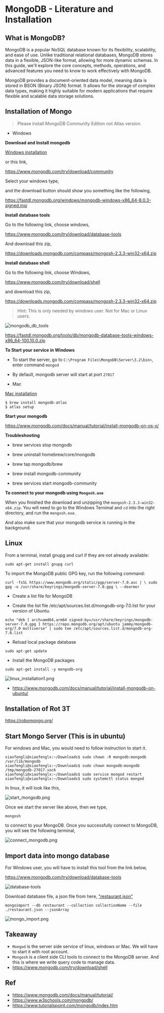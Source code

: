 # MongoDB - Literature and Installation

## What is MongoDB?

MongoDB is a popular NoSQL database known for its flexibility, scalability, and ease of use. Unlike traditional relational databases, MongoDB stores data in a flexible, JSON-like format, allowing for more dynamic schemas. In this guide, we'll explore the core concepts, methods, operations, and advanced features you need to know to work effectively with MongoDB.

MongoDB provides a document-oriented data model, meaning data is stored in BSON (Binary JSON) format. It allows for the storage of complex data types, making it highly suitable for modern applications that require flexible and scalable data storage solutions.

## Installation of Mongo

> Please install MongoDB Community Edition not Atlas version.

* Windows

**Download and Install mongodb**

[Windows installation](https://www.mongodb.com/docs/manual/tutorial/install-mongodb-on-windows/)

or this link,

https://www.mongodb.com/try/download/community

Select your windows type,

and the download button should show you something like the following,

https://fastdl.mongodb.org/windows/mongodb-windows-x86_64-8.0.3-signed.msi

**Install database tools**

Go to the following link, choose windows,

https://www.mongodb.com/try/download/database-tools

And download this zip,

https://downloads.mongodb.com/compass/mongosh-2.3.3-win32-x64.zip

**Install database shell**

Go to the following link, choose Windows,

https://www.mongodb.com/try/download/shell

and download this zip,

https://downloads.mongodb.com/compass/mongosh-2.3.3-win32-x64.zip

>Hint: This is only needed by windows user. Not for Mac or Linux users.

![mongodb_db_tools](../../../images/database/mongodb_db_tools.png)

https://fastdl.mongodb.org/tools/db/mongodb-database-tools-windows-x86_64-100.10.0.zip

**To Start your service in Windows**

  * To start the server, go to `C:\Program Files\MongoDB\Server\3.2\bin>`,
    enter command `mongod`
  * By default, mongodb server will start at port `27017`


* Mac

[Mac installation](https://www.mongodb.com/docs/manual/tutorial/install-mongodb-on-os-x/)

```shell
$ brew install mongodb-atlas
$ atlas setup
```

**Start your mongodb**

https://www.mongodb.com/docs/manual/tutorial/install-mongodb-on-os-x/


**Troubleshooting**

* brew services stop mongodb
* brew uninstall homebrew/core/mongodb

* brew tap mongodb/brew
* brew install mongodb-community
* brew services start mongodb-community

**To connect to your mongodb using `Mongosh.exe`**

When you finished the download and unzipping the `mongosh-2.3.3-win32-x64.zip`.
You will need to go to the Windows Ternimal and `cd` into the right directory, and run the `mongosh.exe`.

And also make sure that your mongodb service is running in the background.

## Linux

From a terminal, install gnupg and curl if they are not already available:

`sudo apt-get install gnupg curl`

To import the MongoDB public GPG key, run the following command:

`curl -fsSL https://www.mongodb.org/static/pgp/server-7.0.asc | \
sudo gpg -o /usr/share/keyrings/mongodb-server-7.0.gpg \
--dearmor`

* Create a list file for MongoDB

* Create the list file /etc/apt/sources.list.d/mongodb-org-7.0.list for your version of Ubuntu.

```
echo "deb [ arch=amd64,arm64 signed-by=/usr/share/keyrings/mongodb-server-7.0.gpg ] https://repo.mongodb.org/apt/ubuntu jammy/mongodb-org/7.0 multiverse" | sudo tee /etc/apt/sources.list.d/mongodb-org-7.0.list
```
* Reload local package database

`sudo apt-get update`

* Install the MongoDB packages

`sudo apt-get install -y mongodb-org`

![linux_installation1.png](../../../images/database/linux_installation1.png)

- https://www.mongodb.com/docs/manual/tutorial/install-mongodb-on-ubuntu/


## Installation of Rot 3T

https://robomongo.org/

## Start Mongo Server (This is in ubuntu)

For windows and Mac, you would need to follow instruction to start it.

```shell
xiaofengli@xiaofenglx:~/Downloads$ sudo chown -R mongodb:mongodb /var/lib/mongodb
xiaofengli@xiaofenglx:~/Downloads$ sudo chown mongodb:mongodb /tmp/mongodb-27017.sock
xiaofengli@xiaofenglx:~/Downloads$ sudo service mongod restart
xiaofengli@xiaofenglx:~/Downloads$ sudo systemctl status mongod
```

In linux, it will look like this,

![start_mongodb.png](../../../images/database/start_mongodb.png)

Once we start the server like above, then we type,

`mongosh`

to connect to your MongoDB. Once you successfully connect to MongoDB,
you will see the following terminal,

![connect_mongodb.png](../../../images/database/connect_mongodb.png)

## Import data into mongo database

For Windows user, you will have to install this tool from the link below,

https://www.mongodb.com/try/download/database-tools

![database-tools](../../../images/advanced_database/database-tools.png)

Download database file, a json file from here, ["restaurant.json"](https://kevinli-webbertech.github.io/blog/md/courses/database/restaurant.json)

`mongoimport --db restaurant --collection collectionName --file ./restaurant.json --jsonArray`

![mongo_import.png](../../../images/database/mongo_import.png)

## Takeaway

* `Mongod` is the server side service of linux, windows or Mac. We will have to start it with root account.
* `Mongosh` is a client side CLI tools to connect to the MongoDB server.
  And this is where we write query code to manage data.
* https://www.mongodb.com/try/download/shell

## Ref

- https://www.mongodb.com/docs/manual/tutorial/
- https://www.w3schools.com/mongodb/
- https://www.tutorialspoint.com/mongodb/index.htm